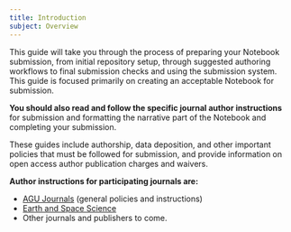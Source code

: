 ```yaml
---
title: Introduction
subject: Overview
---
```


This guide will take you through the process of preparing your Notebook submission, from initial repository setup, through suggested authoring workflows to final submission checks and using the submission system. This guide is focused primarily on creating an acceptable Notebook for submission.

**You should also read and follow the specific journal author instructions** for submission and formatting the narrative part of the Notebook and completing your submission.

These guides include authorship, data deposition, and other important policies that must be followed for submission, and provide information on open access author publication charges and waivers.

**Author instructions for participating journals are:**

- [AGU Journals](https://www.agu.org/publish-with-agu/publish) (general policies and instructions)
- [Earth and Space Science](https://earthandspacescience-submit.agu.org/cgi-bin/main.plex?form_type=display_auth_instructions)
- Other journals and publishers to come.
